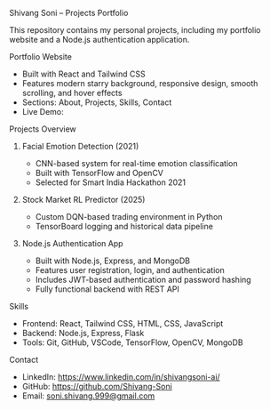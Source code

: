 Shivang Soni – Projects Portfolio

This repository contains my personal projects, including my portfolio website and a Node.js authentication application.

Portfolio Website
- Built with React and Tailwind CSS
- Features modern starry background, responsive design, smooth scrolling, and hover effects
- Sections: About, Projects, Skills, Contact
- Live Demo: 

Projects Overview
1. Facial Emotion Detection (2021)
   - CNN-based system for real-time emotion classification
   - Built with TensorFlow and OpenCV
   - Selected for Smart India Hackathon 2021

2. Stock Market RL Predictor (2025)
   - Custom DQN-based trading environment in Python
   - TensorBoard logging and historical data pipeline
3. Node.js Authentication App
   - Built with Node.js, Express, and MongoDB
   - Features user registration, login, and authentication
   - Includes JWT-based authentication and password hashing
   - Fully functional backend with REST API

Skills
- Frontend: React, Tailwind CSS, HTML, CSS, JavaScript
- Backend: Node.js, Express, Flask
- Tools: Git, GitHub, VSCode, TensorFlow, OpenCV, MongoDB


Contact
- LinkedIn: https://www.linkedin.com/in/shivangsoni-ai/
- GitHub: https://github.com/Shivang-Soni
- Email: soni.shivang.999@gmail.com
